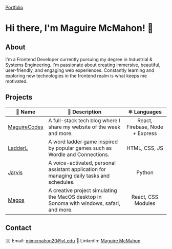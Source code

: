 [Portfolio](https://maguiremcmahon.com)
# Hi there, I'm Maguire McMahon! 👋
## About
I'm a Frontend Developer currently pursuing my degree in Industrial & Systems Engineering. I'm passionate about creating immersive, beautiful, user-friendly, and engaging web experiences. Constantly learning and exploring new technologies in the frontend realm is what keeps me motivated.

## Projects
| 📛 Name | 📎 Description | ⚛️ Languages | 
| ------- | ------------- | :----------: |
| [MaguireCodes](https://github.com/mimcmahon20/MaguireCodes) | A full-stack tech blog where I share my website of the week and more.| React, Firebase, Node + Express |
| [LadderL](https://github.com/mimcmahon20/LadderL) | A word ladder game inspired by popular games such as Wordle and Connections. | HTML, CSS, JS |
| [Jarvis](https://github.com/mimcmahon20/Jarvis) | A voice-activated, personal assistant application for managing daily tasks and schedules. | Python |
| [Magos](https://github.com/mimcmahon20/Magos) | A creative project simulating the MacOS desktop in Sonoma with windows, safari, and more. | React, CSS Modules |

## Contact
✉️ Email: mimcmahon20@vt.edu
💼 LinkedIn: [Maguire McMahon](https://www.linkedin.com/in/maguire-mcmahon/)
